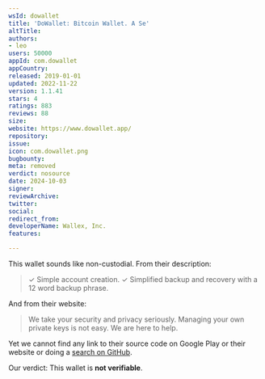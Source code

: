 ```yaml
---
wsId: dowallet
title: 'DoWallet: Bitcoin Wallet. A Se'
altTitle: 
authors:
- leo
users: 50000
appId: com.dowallet
appCountry: 
released: 2019-01-01
updated: 2022-11-22
version: 1.1.41
stars: 4
ratings: 883
reviews: 88
size: 
website: https://www.dowallet.app/
repository: 
issue: 
icon: com.dowallet.png
bugbounty: 
meta: removed
verdict: nosource
date: 2024-10-03
signer: 
reviewArchive: 
twitter: 
social: 
redirect_from: 
developerName: Wallex, Inc.
features: 

---
```


This wallet sounds like non-custodial. From their description:

> ✓ Simple account creation.
> ✓ Simplified backup and recovery with a 12 word backup phrase.

And from their website:

> We take your security and privacy seriously.
Managing your own private keys is not easy. We are here to help.

Yet we cannot find any link to their source code on Google Play or their website
or doing a [search on GitHub](https://github.com/search?q="com.dowallet").

Our verdict: This wallet is **not verifiable**.

